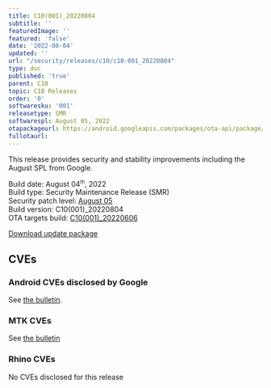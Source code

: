 ```yaml
---
title: C10(001)_20220804
subtitle: ''
featuredImage: ''
featured: 'false'
date: '2022-08-04'
updated: ''
url: "/security/releases/c10/c10-001_20220804"
type: doc
published: 'true'
parent: C10
topic: C10 Releases
order: '0'
softwaresku: '001'
releasetype: SMR
softwarespl: August 05, 2022
otapackageurl: https://android.googleapis.com/packages/ota-api/package/647d4e964acaa37684a141b0f914a5adc0288ee8.zip
fullotaurl: 
---
```


This release provides security and stability improvements including the August SPL from Google.

Build date: August 04<sup><small>th</small></sup>, 2022  
Build type: Security Maintenance Release (SMR)  
Security patch level: [August 05](https://source.android.com/security/bulletin/2022-08-01)  
Build version: C10(001)_20220804  
OTA targets build: [C10(001)_20220606](/security/releases/c10/c10-001_20220606)

<i class="far fa-cloud-download-alt"></i> [Download update package](https://android.googleapis.com/packages/ota-api/package/647d4e964acaa37684a141b0f914a5adc0288ee8.zip)

## CVEs
### Android CVEs disclosed by Google

See [the bulletin](https://source.android.com/security/bulletin/2022-08-01).

### MTK CVEs

See [the bulletin](https://source.android.com/docs/security/bulletin/2022-08-01#mediatek-components)

### Rhino CVEs
No CVEs disclosed for this release
